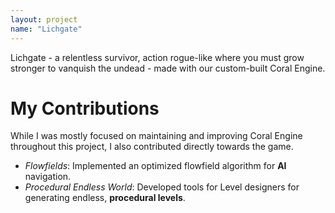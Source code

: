 ```yaml
---
layout: project
name: "Lichgate"
---
```


Lichgate - a relentless survivor, action rogue-like where you must grow stronger to vanquish the undead - made with our custom-built Coral Engine.

# My Contributions

While I was mostly focused on maintaining and improving Coral Engine throughout this project, I also contributed directly towards the game.

- *Flowfields*: Implemented an optimized flowfield algorithm for **AI** navigation.
- *Procedural Endless World*: Developed tools for Level designers for generating endless, **procedural levels**.
